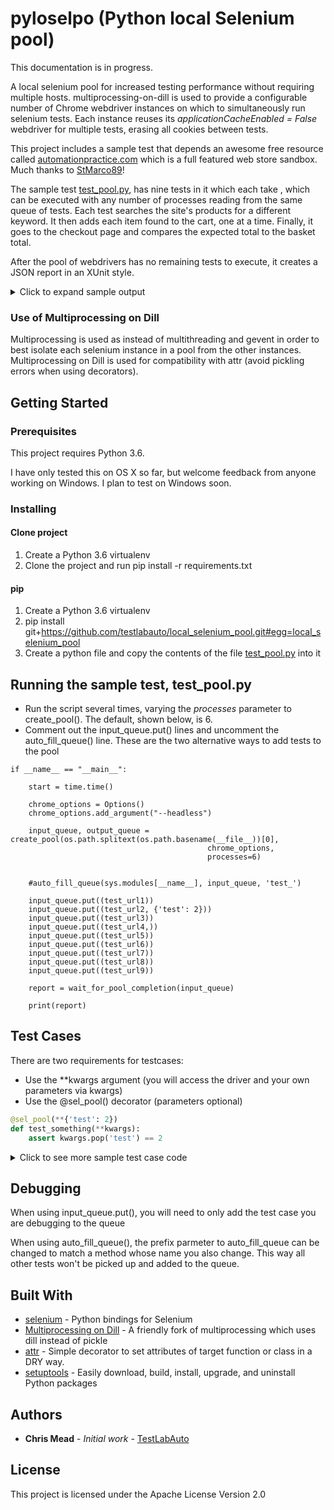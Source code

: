 # pyloselpo (Python local Selenium pool)

This documentation is in progress.

A local selenium pool for increased testing performance without requiring multiple hosts.    multiprocessing-on-dill is used to provide a configurable number of Chrome webdriver instances on which to simultaneously run selenium tests.   Each instance reuses its _applicationCacheEnabled = False_ webdriver for multiple tests, erasing all cookies between tests.

This project includes a sample test that depends an awesome free resource called [automationpractice.com](http://automationpractice.com/index.php) which is a full featured web store sandbox.  Much thanks to [StMarco89](https://github.com/StMarco89/automationpractice.com)!  

The sample test [test_pool.py](https://github.com/testlabauto/local_selenium_pool/blob/master/test_pool.py), has nine tests in it which each take , which can be executed with any number of processes reading from the same queue of tests.  Each test searches the site's products for a different keyword.  It then adds each item found to the cart, one at a time.  Finally, it goes to the checkout page and compares the expected total to the basket total.

After the pool of webdrivers has no remaining tests to execute, it creates a JSON report in an XUnit style. 


<details>
  <summary>Click to expand sample output</summary>
  <p>
<!-- the above p cannot start right at the beginning of the line and is mandatory for everything else to work -->

```python
{
    "tests": 9,
    "passed": 7,
    "errors": 1,
    "failed": 1,
    "testcase": [
        [
            {
                "function": "test_url3",
                "process_id": 36593,
                "stdout": [
                    "Starting test_url3",
                    "blouse 1",
                    "blouse $29.00",
                    "Finished test_url3"
                ],
                "passed": true
            },
            {
                "function": "test_url8",
                "process_id": 36593,
                "stdout": [
                    "Starting test_url8",
                    "straps 2",
                    "straps $47.38",
                    "Finished test_url8"
                ],
                "passed": true
            },
            {
                "function": "test_url1",
                "process_id": 36594,
                "stdout": [
                    "Starting test_url1",
                    "dress 7",
                    "Finished test_url1"
                ],
                "passed": false,
                "assertion": "msg 1\nTraceback (most recent call last):\n  File \"/Users/cmead/local_selenium_pool/pyloselpo/selenium_worker.py\", line 58, in execute_job\n    output_queue=self.stdout_queue)\n  File \"/Users/cmead/local_selenium_pool/pyloselpo/decorator.py\", line 18, in decorated_function\n    f(*y, **z)\n  File \"/Users/cmead/local_selenium_pool/test_pool.py\", line 84, in test_url1\n    assert n == 6, \"msg 1\" # wrong on purpose\nAssertionError: msg 1\n"
            },
            {
                "function": "test_url4",
                "process_id": 36596,
                "stdout": [
                    "Starting test_url4",
                    "printed 5",
                    "printed $154.87",
                    "Finished test_url4"
                ],
                "passed": true
            },
            {
                "function": "test_url5",
                "process_id": 36597,
                "stdout": [
                    "Starting test_url5",
                    "summer 4",
                    "summer $94.39",
                    "Finished test_url5"
                ],
                "passed": true
            },
            {
                "function": "test_url2",
                "process_id": 36595,
                "stdout": [
                    "Starting test_url2",
                    "chiffon 2",
                    "chiffon $48.90",
                    "Finished test_url2"
                ],
                "passed": true
            },
            {
                "function": "test_url9",
                "process_id": 36595,
                "stdout": [
                    "Starting test_url9",
                    "evening 1",
                    "evening $52.99",
                    "Finished test_url9"
                ],
                "passed": true
            },
            {
                "function": "test_url6",
                "process_id": 36600,
                "stdout": [
                    "Starting test_url6",
                    "popular 0",
                    "Finished test_url6"
                ],
                "passed": true
            },
            {
                "function": "test_url7",
                "process_id": 36600,
                "stdout": [
                    "Starting test_url7",
                    "faded 1",
                    "faded $18.51",
                    "Finished test_url7"
                ],
                "passed": false,
                "error": "division by zero\nTraceback (most recent call last):\n  File \"/Users/cmead/local_selenium_pool/pyloselpo/selenium_worker.py\", line 58, in execute_job\n    output_queue=self.stdout_queue)\n  File \"/Users/cmead/local_selenium_pool/pyloselpo/decorator.py\", line 18, in decorated_function\n    f(*y, **z)\n  File \"/Users/cmead/local_selenium_pool/test_pool.py\", line 154, in test_url7\n    print(1/0)\nZeroDivisionError: division by zero\n"
            }
        ]
    ],
    "host": "SomebodysMacmini.somewhere.com",
    "duration": 45.529669761657715,
    "name": "test_pool",
    "time": "2018-06-21 15:09:54"
}
```
</p></details>


### Use of Multiprocessing on Dill

Multiprocessing is used as instead of multithreading and gevent in order to best isolate each selenium instance in a pool from the other instances.  Multiprocessing on Dill is used for compatibility with attr (avoid pickling errors when using decorators).

## Getting Started

### Prerequisites
This project requires Python 3.6.  

I have only tested this on OS X so far, but welcome feedback from anyone working on Windows.  I plan to test on Windows soon.

### Installing
#### Clone project

1) Create a Python 3.6 virtualenv
2) Clone the project and run pip install -r requirements.txt 

#### pip
1) Create a Python 3.6 virtualenv
2) pip install git+https://github.com/testlabauto/local_selenium_pool.git#egg=local_selenium_pool
3) Create a python file and copy the contents of the file  [test_pool.py](https://github.com/testlabauto/local_selenium_pool/blob/master/test_pool.py) into it


## Running the sample test, test_pool.py
* Run the script several times, varying the _processes_ parameter to create_pool().  The default, shown below, is 6.
* Comment out the input_queue.put() lines and uncomment the auto_fill_queue() line.  These are the two alternative ways to add tests to the pool

```
if __name__ == "__main__":

    start = time.time()

    chrome_options = Options()
    chrome_options.add_argument("--headless")

    input_queue, output_queue = create_pool(os.path.splitext(os.path.basename(__file__))[0],
                                            chrome_options,
                                            processes=6)


    #auto_fill_queue(sys.modules[__name__], input_queue, 'test_')

    input_queue.put((test_url1))
    input_queue.put((test_url2, {'test': 2}))
    input_queue.put((test_url3))
    input_queue.put((test_url4,))
    input_queue.put((test_url5))
    input_queue.put((test_url6))
    input_queue.put((test_url7))
    input_queue.put((test_url8))
    input_queue.put((test_url9))

    report = wait_for_pool_completion(input_queue)

    print(report)
```

## Test Cases

There are two requirements for testcases:
* Use the **kwargs argument (you will access the driver and your own parameters via kwargs)
* Use the @sel_pool() decorator (parameters optional)
```python
@sel_pool(**{'test': 2})
def test_something(**kwargs):
    assert kwargs.pop('test') == 2
```

<details>
  <summary>Click to see more sample test case code</summary>
  <p>
<!-- the above p cannot start right at the beginning of the line and is mandatory for everything else to work -->

```python

def body(driver, subject):
    driver.get("http://automationpractice.com/")
    time.sleep(1)
    input_element = driver.find_element_by_name("search_query")
    input_element.send_keys(subject)
    input_element.submit()

    pic = 'product-image-container'
    time.sleep(2)

    image_containers = driver.find_elements_by_class_name(pic)
    images = []
    for container in image_containers:
        images.extend(container.find_elements_by_class_name('replace-2x'))

    counter = 0
    cart_added = 0
    for image in images:

        hover = ActionChains(driver).move_to_element(image)
        hover.perform()

        add_to_cart = 'ajax_add_to_cart_button'
        time.sleep(2)

        add_to_cart = driver.find_elements(By.CLASS_NAME, add_to_cart)[counter]
        counter += 1
        try:
            add_to_cart.click()

            continue_shopping = 'continue'

            WebDriverWait(driver, 10).until(
                EC.visibility_of_element_located((By.CLASS_NAME, continue_shopping)))

            continue_button = driver.find_element(By.CLASS_NAME, continue_shopping)

            continue_button.click()
            cart_added += 1
        except Exception as e:
            print(e)

    return cart_added


def body2(driver):
    cart_block = driver.find_elements_by_xpath('//*[@title="View my shopping cart"]')[0]

    hover = ActionChains(driver).move_to_element(cart_block)
    hover.perform()

    boc = 'button_order_cart'
    WebDriverWait(driver, 10).until(
        EC.visibility_of_element_located((By.ID, boc)))

    button_order_cart = driver.find_element(By.ID, boc)
    button_order_cart.click()

    total = 'total_price'
    WebDriverWait(driver, 10).until(
        EC.visibility_of_element_located((By.ID, total)))

    price = driver.find_element(By.ID, total)
    return price.text


@sel_pool()
def test_url1(**kwargs):
    driver = kwargs.pop('driver')
    n = body(driver, "dress")
    print('dress {}'.format(n))
    #assert n == 7
    assert n == 6, "msg 1" # wrong on purpose
    m = body2(driver)
    print('dress {}'.format(m))
    #assert '$198.38' == m
    assert '$197.38' == m, 'found {}'.format(m) # wrong on purpose


@sel_pool()
def test_url2(**kwargs):
    assert kwargs.pop('test') == 2
    driver = kwargs.pop('driver')
    n = body(driver, "chiffon")
    print('chiffon {}'.format(n))
    assert n == 2
    m = body2(driver)
    print('chiffon {}'.format(m))
    assert '$48.90' == m, 'found {}'.format(m)
```
</p></details>

## Debugging

When using input_queue.put(), you will need to only add the test case you are debugging to the queue 

When using auto_fill_queue(), the prefix parmeter to auto_fill_queue can be changed to match a method whose name you also change.  This way all other tests won't be picked up and added to the queue.

## Built With

* [selenium](https://pypi.org/project/selenium/) - Python bindings for Selenium
* [Multiprocessing on Dill](https://pypi.org/project/multiprocessing_on_dill/) - A friendly fork of multiprocessing which uses dill instead of pickle
* [attr](https://pypi.org/project/attr/) - Simple decorator to set attributes of target function or class in a DRY way.
* [setuptools](https://pypi.org/project/setuptools/) - Easily download, build, install, upgrade, and uninstall Python packages


## Authors

* **Chris Mead** - *Initial work* - [TestLabAuto](https://github.com/testlabauto)

## License

This project is licensed under the Apache License Version 2.0

